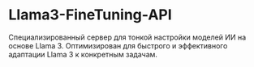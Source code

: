 # Llama3-FineTuning-API
Специализированный сервер для тонкой настройки моделей ИИ на основе Llama 3. Оптимизирован для быстрого и эффективного адаптации Llama 3 к конкретным задачам.
